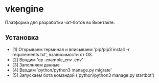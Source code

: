 # vkengine
Платформа для разработки чат-ботов во Вконтакте.

## Установка
* [1] Открываем терминал и вписываем 'pip/pip3 install -r requirements.txt', взависимости от OS.
* [2] Вводим 'cp .example_env .env'
* [3] Заполняем данные
* [4] Вводим 'python/python3 manage.py migrate'
* [5] Запускаем бота командой ('python/python3 manage.py startbot')
